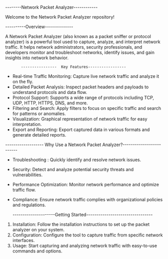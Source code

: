  --------Network Packet Analyzer------------

Welcome to the Network Packet Analyzer repository! 

   ----------Overview--------------

A Network Packet Analyzer (also known as a packet sniffer or protocol analyzer) is a powerful tool used to capture, analyze, and interpret network traffic. It helps network administrators, security professionals, and developers monitor and troubleshoot networks, identify issues, and gain insights into network behavior.

           ----------------  Key Features-----------------

- Real-time Traffic Monitoring: Capture live network traffic and analyze it on the fly.
- Detailed Packet Analysis: Inspect packet headers and payloads to understand protocols and data flow.
- Protocol Support: Supports a wide range of protocols including TCP, UDP, HTTP, HTTPS, DNS, and more.
- Filtering and Search: Apply filters to focus on specific traffic and search for patterns or anomalies.
- Visualization: Graphical representation of network traffic for easy interpretation.
- Export and Reporting: Export captured data in various formats and generate detailed reports.

-------------------  Why Use a Network Packet Analyzer?-------------------------

- Troubleshooting : Quickly identify and resolve network issues.
- Security: Detect and analyze potential security threats and vulnerabilities.
- Performance Optimization: Monitor network performance and optimize traffic flow.
- Compliance: Ensure network traffic complies with organizational policies and regulations.

  ---------------------Getting Started---------------------------------

1. Installation: Follow the installation instructions to set up the packet analyzer on your system.
2. Configuration: Configure the tool to capture traffic from specific network interfaces.
3. Usage: Start capturing and analyzing network traffic with easy-to-use commands and options.



